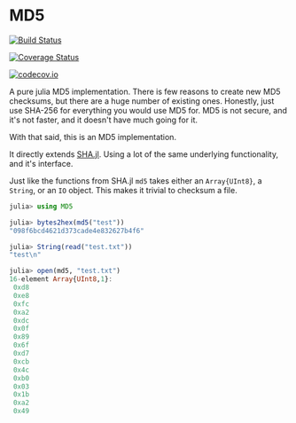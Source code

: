 # MD5

[![Build Status](https://travis-ci.org/oxinabox/MD5.jl.svg?branch=master)](https://travis-ci.org/oxinabox/MD5.jl)

[![Coverage Status](https://coveralls.io/repos/oxinabox/MD5.jl/badge.svg?branch=master&service=github)](https://coveralls.io/github/oxinabox/MD5.jl?branch=master)

[![codecov.io](http://codecov.io/github/oxinabox/MD5.jl/coverage.svg?branch=master)](http://codecov.io/github/oxinabox/MD5.jl?branch=master)


A pure julia MD5 implementation.
There is few reasons to create new MD5 checksums, but there are a huge number of existing ones.
Honestly, just use SHA-256 for everything you would use MD5 for.
MD5 is not secure, and it's not faster, and it doesn't have much going for it.


With that said, this is an MD5 implementation.

It directly extends [SHA.jl](https://github.com/staticfloat/SHA.jl).
Using a lot of the same underlying functionality, and it's interface.

Just like the functions from SHA.jl
`md5` takes either an `Array{UInt8}`, a `String`, or an `IO` object.
This makes it trivial to checksum a file.


```julia
julia> using MD5

julia> bytes2hex(md5("test"))
"098f6bcd4621d373cade4e832627b4f6"

julia> String(read("test.txt"))
"test\n"

julia> open(md5, "test.txt")
16-element Array{UInt8,1}:
 0xd8
 0xe8
 0xfc
 0xa2
 0xdc
 0x0f
 0x89
 0x6f
 0xd7
 0xcb
 0x4c
 0xb0
 0x03
 0x1b
 0xa2
 0x49
```
